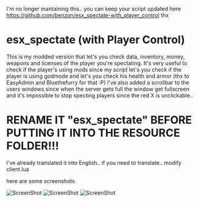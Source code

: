 I'm no longer mantaining this.. you can keep your script updated here
https://github.com/benzon/esx_spectate-with_player_control
thx

# esx_spectate (with Player Control)

This is my modded version that let's you check data, inventory, money, weapons and licenses of the player you're spectating.
It's very useful to check if the player's using mods since my script let's you check if the player is using godmode and let's you check his health and armor (thx to EasyAdmin and Bluethefurry for that :P)
I've also added a scrollbar to the users windows since when the server gets full the window get fullscreen and it's impossible to stop specting players since the red X is unclickable..

# RENAME IT "esx_spectate" BEFORE PUTTING IT INTO THE RESOURCE FOLDER!!!

I've already translated it into English.. if you need to translate.. modify client.lua

here are some screenshots

![ScreenShot](https://i.imgur.com/FgaGQZb.jpg)
![ScreenShot](https://i.imgur.com/VusCct5.jpg)
![ScreenShot](https://i.imgur.com/bK02Yu3.jpg)

